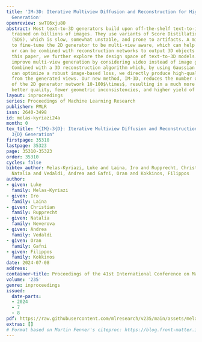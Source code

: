 ```yaml
---
title: 'IM-3D: Iterative Multiview Diffusion and Reconstruction for High-Quality 3D
  Generation'
openreview: swTG6xju8O
abstract: Most text-to-3D generators build upon off-the-shelf text-to-image models
  trained on billions of images. They use variants of Score Distillation Sampling
  (SDS), which is slow, somewhat unstable, and prone to artifacts. A mitigation is
  to fine-tune the 2D generator to be multi-view aware, which can help distillation
  or can be combined with reconstruction networks to output 3D objects directly. In
  this paper, we further explore the design space of text-to-3D models. We significantly
  improve multi-view generation by considering video instead of image generators.
  Combined with a 3D reconstruction algorithm which, by using Gaussian splatting,
  can optimize a robust image-based loss, we directly produce high-quality 3D outputs
  from the generated views. Our new method, IM-3D, reduces the number of evaluations
  of the 2D generator network 10-100$\times$, resulting in a much more efficient pipeline,
  better quality, fewer geometric inconsistencies, and higher yield of usable 3D assets.
layout: inproceedings
series: Proceedings of Machine Learning Research
publisher: PMLR
issn: 2640-3498
id: melas-kyriazi24a
month: 0
tex_title: "{IM}-3{D}: Iterative Multiview Diffusion and Reconstruction for High-Quality
  3{D} Generation"
firstpage: 35310
lastpage: 35323
page: 35310-35323
order: 35310
cycles: false
bibtex_author: Melas-Kyriazi, Luke and Laina, Iro and Rupprecht, Christian and Neverova,
  Natalia and Vedaldi, Andrea and Gafni, Oran and Kokkinos, Filippos
author:
- given: Luke
  family: Melas-Kyriazi
- given: Iro
  family: Laina
- given: Christian
  family: Rupprecht
- given: Natalia
  family: Neverova
- given: Andrea
  family: Vedaldi
- given: Oran
  family: Gafni
- given: Filippos
  family: Kokkinos
date: 2024-07-08
address:
container-title: Proceedings of the 41st International Conference on Machine Learning
volume: '235'
genre: inproceedings
issued:
  date-parts:
  - 2024
  - 7
  - 8
pdf: https://raw.githubusercontent.com/mlresearch/v235/main/assets/melas-kyriazi24a/melas-kyriazi24a.pdf
extras: []
# Format based on Martin Fenner's citeproc: https://blog.front-matter.io/posts/citeproc-yaml-for-bibliographies/
---
```


